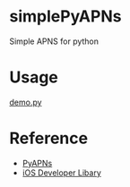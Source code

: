 # simplePyAPNs
Simple APNS for python

# Usage

[demo.py](https://github.com/BeginMan/simplePyAPNs/blob/master/simplePyAPNs/demo.py)

# Reference

- [PyAPNs](https://github.com/djacobs/PyAPNs)
- [iOS Developer Libary](https://developer.apple.com/library/ios/documentation/NetworkingInternet/Conceptual/RemoteNotificationsPG/Appendixes/BinaryProviderAPI.html#//apple_ref/doc/uid/TP40008194-CH106-SW12)


